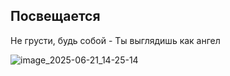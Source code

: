 ## Посвещается

Не грусти, будь собой - Ты выглядишь как ангел

![image_2025-06-21_14-25-14](https://github.com/user-attachments/assets/27fbaeb0-0497-4069-b304-a1babd0dbe98)
